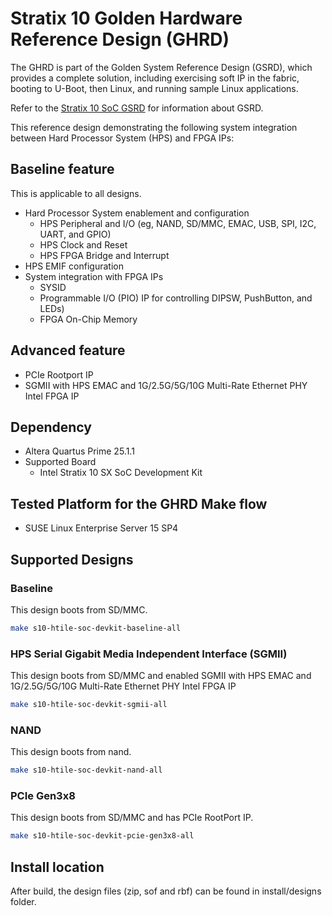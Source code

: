 # Stratix 10 Golden Hardware Reference Design (GHRD)

The GHRD is part of the Golden System Reference Design (GSRD), which provides a complete solution, including exercising soft IP in the fabric, booting to U-Boot, then Linux, and running sample Linux applications.

Refer to the [Stratix 10 SoC GSRD](https://altera-fpga.github.io/latest/embedded-designs/stratix-10/sx/soc/gsrd/ug-gsrd-s10sx-soc/) for information about GSRD.

This reference design demonstrating the following system integration between Hard Processor System (HPS) and FPGA IPs:
## Baseline feature
This is applicable to all designs.
- Hard Processor System enablement and configuration
  - HPS Peripheral and I/O (eg, NAND, SD/MMC, EMAC, USB, SPI, I2C, UART, and GPIO)
  - HPS Clock and Reset
  - HPS FPGA Bridge and Interrupt
- HPS EMIF configuration
- System integration with FPGA IPs
  - SYSID
  - Programmable I/O (PIO) IP for controlling DIPSW, PushButton, and LEDs)
  - FPGA On-Chip Memory
## Advanced feature
  - PCIe Rootport IP
  - SGMII with HPS EMAC and 1G/2.5G/5G/10G Multi-Rate Ethernet PHY Intel FPGA IP

## Dependency
* Altera Quartus Prime 25.1.1
* Supported Board
  - Intel Stratix 10 SX SoC Development Kit

## Tested Platform for the GHRD Make flow
* SUSE Linux Enterprise Server 15 SP4

## Supported Designs
### Baseline
This design boots from SD/MMC.
```bash
make s10-htile-soc-devkit-baseline-all
```
### HPS Serial Gigabit Media Independent Interface (SGMII)
This design boots from SD/MMC and enabled SGMII with HPS EMAC and 1G/2.5G/5G/10G Multi-Rate Ethernet PHY Intel FPGA IP
```bash
make s10-htile-soc-devkit-sgmii-all
```
### NAND
This design boots from nand.
```bash
make s10-htile-soc-devkit-nand-all
```
### PCIe Gen3x8
This design boots from SD/MMC and has PCIe RootPort IP.
```bash
make s10-htile-soc-devkit-pcie-gen3x8-all
```

## Install location
After build, the design files (zip, sof and rbf) can be found in install/designs folder.
